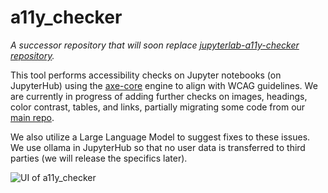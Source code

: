 # a11y_checker

*A successor repository that will soon replace [jupyterlab-a11y-checker repository](https://github.com/berkeley-dsep-infra/jupyterlab-a11y-checker).*

This tool performs accessibility checks on Jupyter notebooks (on JupyterHub) using the [axe-core](https://github.com/dequelabs/axe-core) engine to align with WCAG guidelines. We are currently in progress of adding further checks on images, headings, color contrast, tables, and links, partially migrating some code from our [main repo](https://github.com/berkeley-dsep-infra/jupyterlab-a11y-checker).




We also utilize a Large Language Model to suggest fixes to these issues. We use ollama in JupyterHub so that no user data is transferred to third parties (we will release the specifics later).

![UI of a11y_checker](./readme_img.png)

